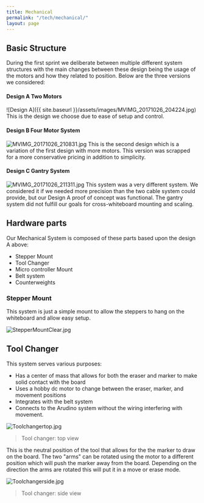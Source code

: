 ```yaml
---
title: Mechanical
permalink: "/tech/mechanical/"
layout: page
---
```


## Basic Structure
During the first sprint we deliberate between multiple different system structures with the main changes between these design being the usage of the motors and how they related to position. Below are the three versions we considered:

#### Design A Two Motors
![Design A]({{ site.baseurl }}/assets/images/MVIMG_20171026_204224.jpg)
This is the design we choose due to ease of setup and control.

#### Design B Four Motor System
![MVIMG_20171026_210831.jpg](/uploads/MVIMG_20171026_210831.jpg)
This is the second design which is a variation of the first design with more motors. This version was scrapped for a more conservative pricing in addition to simplicity.

#### Design C Gantry System
![MVIMG_20171026_211311.jpg](/uploads/MVIMG_20171026_211311.jpg)
This system was a very different system. We considered it if we needed more precision than the two cable system could provide, but our Design A proof of concept was functional. The gantry system did not fulfill our goals for cross-whiteboard mounting and scaling.

## Hardware parts
Our Mechanical System is composed of these parts based upon the design A above:
* Stepper Mount
* Tool Changer
* Micro controller Mount
* Belt system
* Counterweights

### Stepper Mount

This system is just a simple mount to allow the steppers to hang on the whiteboard and allow easy setup.

![StepperMountClear.jpg](/uploads/StepperMountClear.jpg)


## Tool Changer
This system serves various purposes:
* Has a center of mass that allows for both the eraser and marker to make solid contact with the board
* Uses a hobby dc motor to change between the eraser, marker, and movement positions
* Integrates with the belt system
* Connects to the Arudino system without the wiring interfering with movement.


![Toolchangertop.jpg](/uploads/Toolchangertop.jpg)
> Tool changer: top view

This is the neutral position of the tool that allows for the the marker to draw on the board.  The two "arms" can be rotated using the motor to a different position which will push the marker away from the board. Depending on the direction the arms are rotated this will put it in a move or erase mode.

![Toolchangerside.jpg](/uploads/Toolchangerside.jpg)
> Tool changer: side view
